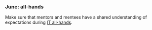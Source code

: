 ### June: all-hands

Make sure that mentors and mentees have a shared understanding of expectations during [IT all-hands](../all-hands.md).
